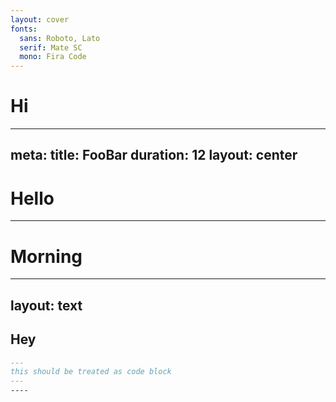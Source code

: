 ```yaml
---
layout: cover
fonts: 
  sans: Roboto, Lato
  serif: Mate SC
  mono: Fira Code
---
```

# Hi
---
meta:
  title: FooBar
  duration: 12
layout: center
---
# Hello
<!-- This is notes -->
---

# Morning
---
layout: text
---
<!-- This is not notes -->
Hey
---

```md
---
this should be treated as code block
---
----
```
